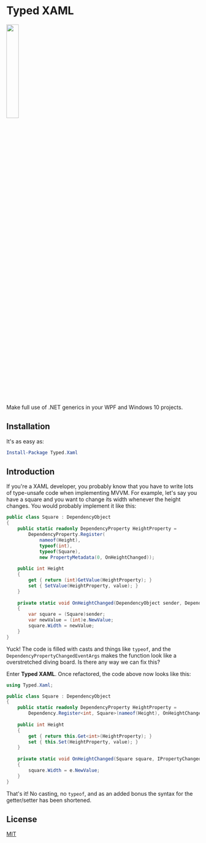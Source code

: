 # Typed XAML

<img src="http://i.imgur.com/dm65ZkB.png" width="25%"/>

Make full use of .NET generics in your WPF and Windows 10 projects.

## Installation

It's as easy as:

```powershell
Install-Package Typed.Xaml
```

## Introduction

If you're a XAML developer, you probably know that you have to write lots of type-unsafe code when implementing MVVM. For example, let's say you have a square and you want to change its width whenever the height changes. You would probably implement it like this:

```csharp
public class Square : DependencyObject
{
    public static readonly DependencyProperty HeightProperty =
        DependencyProperty.Register(
            nameof(Height),
            typeof(int),
            typeof(Square),
            new PropertyMetadata(0, OnHeightChanged));
    
    public int Height
    {
        get { return (int)GetValue(HeightProperty); }
        set { SetValue(HeightProperty, value); }
    }
    
    private static void OnHeightChanged(DependencyObject sender, DependencyPropertyChangedEventArgs e)
    {
        var square = (Square)sender;
        var newValue = (int)e.NewValue;
        square.Width = newValue;
    }
}
```

Yuck! The code is filled with casts and things like `typeof`, and the `DependencyPropertyChangedEventArgs` makes the function look like a overstretched diving board. Is there any way we can fix this?

Enter **Typed XAML**. Once refactored, the code above now looks like this:

```csharp
using Typed.Xaml;

public class Square : DependencyObject
{
    public static readonly DependencyProperty HeightProperty =
        Dependency.Register<int, Square>(nameof(Height), OnHeightChanged);
    
    public int Height
    {
        get { return this.Get<int>(HeightProperty); }
        set { this.Set(HeightProperty, value); }
    }
    
    private static void OnHeightChanged(Square square, IPropertyChangedArgs<int> e)
    {
        square.Width = e.NewValue;
    }
}
```

That's it! No casting, no `typeof`, and as an added bonus the syntax for the getter/setter has been shortened.

## License

[MIT](LICENSE)
